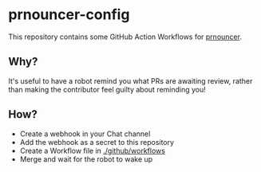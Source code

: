 # prnouncer-config

This repository contains some GitHub Action Workflows for [prnouncer](https://github.com/guardian/actions-prnouncer).

## Why?
It's useful to have a robot remind you what PRs are awaiting review, 
rather than making the contributor feel guilty about reminding you!

## How?
- Create a webhook in your Chat channel
- Add the webhook as a secret to this repository
- Create a Workflow file in [./github/workflows](.github/workflows)
- Merge and wait for the robot to wake up
